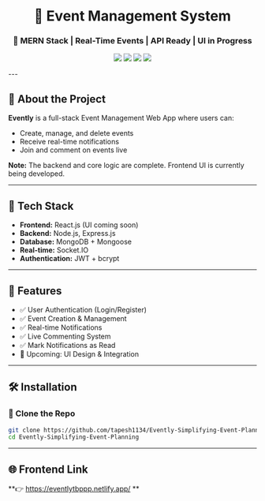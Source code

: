 <h1 align="center">📅 Event Management System</h1>
<h3 align="center">🚀 MERN Stack | Real-Time Events | API Ready | UI in Progress</h3>

<p align="center">
  <img src="https://img.shields.io/badge/Status-UI%20In%20Progress-yellow" />
  <img src="https://img.shields.io/badge/Backend-Completed-brightgreen" />
  <img src="https://img.shields.io/badge/Socket.IO-Integrated-blueviolet" />
  <img src="https://img.shields.io/badge/License-MIT-blue" />
</p>
---

## 📖 About the Project

**Evently** is a full-stack Event Management Web App where users can:
- Create, manage, and delete events
- Receive real-time notifications
- Join and comment on events live

**Note:** The backend and core logic are complete. Frontend UI is currently being developed.

---

## 🔧 Tech Stack

- **Frontend:** React.js (UI coming soon)
- **Backend:** Node.js, Express.js
- **Database:** MongoDB + Mongoose
- **Real-time:** Socket.IO
- **Authentication:** JWT + bcrypt

---

## 🚀 Features

- ✅ User Authentication (Login/Register)
- ✅ Event Creation & Management
- ✅ Real-time Notifications
- ✅ Live Commenting System
- ✅ Mark Notifications as Read
- 🔨 Upcoming: UI Design & Integration

---

## 🛠 Installation

### 📁 Clone the Repo

```bash
git clone https://github.com/tapesh1134/Evently-Simplifying-Event-Planning.git
cd Evently-Simplifying-Event-Planning
```
---

## 🌐 Frontend Link

**👉 https://eventlytbppp.netlify.app/ ** 
